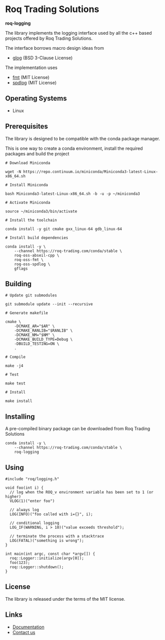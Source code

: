 # Roq Trading Solutions

**roq-logging**


The library implements the logging interface used by all the c++ based projects
offered by Roq Trading Solutions.

The interface borrows macro design ideas from

* [glog](https://github.com/google/glog) (BSD 3-Clause License)

The implementation uses

* [fmt](https://github.com/fmtlib/fmt) (MIT License)
* [spdlog](https://github.com/gabime/spdlog) (MIT License)


## Operating Systems

* Linux


## Prerequisites

The library is designed to be compatible with the conda package manager.

This is one way to create a conda environment, install the required
packages and build the project

```
# Download Miniconda

wget -N https://repo.continuum.io/miniconda/Miniconda3-latest-Linux-x86_64.sh

# Install Miniconda

bash Miniconda3-latest-Linux-x86_64.sh -b -u -p ~/miniconda3

# Activate Miniconda

source ~/miniconda3/bin/activate

# Install the toolchain

conda install -y git cmake gxx_linux-64 gdb_linux-64

# Install build dependencies

conda install -y \
    --channel https://roq-trading.com/conda/stable \
    roq-oss-abseil-cpp \
    roq-oss-fmt \
    roq-oss-spdlog \
    gflags
```


## Building

```
# Update git submodules

git submodule update --init --recursive

# Generate makefile

cmake \
    -DCMAKE_AR="$AR" \
    -DCMAKE_RANLIB="$RANLIB" \
    -DCMAKE_NM="$NM" \
    -DCMAKE_BUILD_TYPE=Debug \
    -DBUILD_TESTING=ON \
    .

# Compile

make -j4

# Test

make test

# Install

make install
```


## Installing

A pre-compiled binary package can be downloaded from Roq Trading Solutions

```
conda install -y \
    --channel https://roq-trading.com/conda/stable \
    roq-logging
```

## Using

```
#include "roq/logging.h"

void foo(int i) {
  // log when the ROQ_v environment variable has been set to 1 (or higher)
  VLOG(1)("enter foo")

  // always log
  LOG(INFO)("foo called with i={}", i);

  // conditional logging
  LOG_IF(WARNING, i > 10)("value exceeds threshold");

  // terminate the process with a stacktrace
  LOG(FATAL)("something is wrong");
}

int main(int argc, const char *argv[]) {
  roq::Logger::initialize(argv[0]);
  foo(123);
  roq::Logger::shutdown();
}
```


## License

The library is released under the terms of the MIT license.


## Links

* [Documentation](https://roq-trading.com/docs)
* [Contact us](mailto:info@roq-trading.com)

